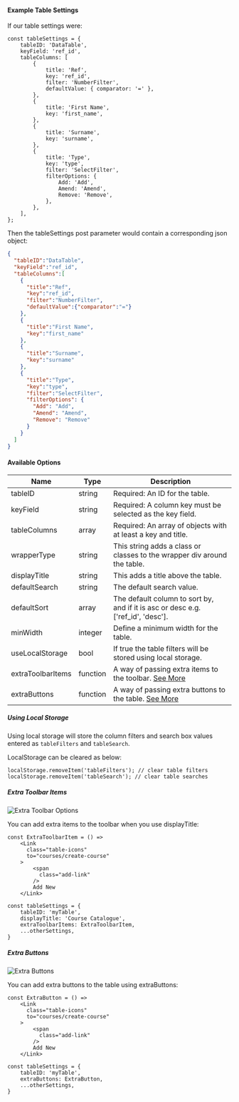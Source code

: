 #### Example Table Settings
If our table settings were:
```
const tableSettings = {
    tableID: 'DataTable',
    keyField: 'ref_id',
    tableColumns: [
        {
            title: 'Ref',
            key: 'ref_id',
            filter: 'NumberFilter',
            defaultValue: { comparator: '=' },
        },
        {
            title: 'First Name',
            key: 'first_name',
        },
        {
            title: 'Surname',
            key: 'surname',
        },
        {
            title: 'Type',
            key: 'type',
            filter: 'SelectFilter',
            filterOptions: {
                Add: 'Add',
                Amend: 'Amend',
                Remove: 'Remove',
            },
        },
    ],
};
```

Then the tableSettings post parameter would contain a corresponding json object:
```json
{
  "tableID":"DataTable",
  "keyField":"ref_id",
  "tableColumns":[
    {
      "title":"Ref",
      "key":"ref_id",
      "filter":"NumberFilter",
      "defaultValue":{"comparator":"="}
    },
    {
      "title":"First Name",
      "key":"first_name"
    },
    {
      "title":"Surname",
      "key":"surname"
    },
    {
      "title":"Type",
      "key":"type",
      "filter":"SelectFilter",
      "filterOptions": {
        "Add": "Add",
        "Amend": "Amend",
        "Remove": "Remove"
      }
    }
  ]
}
```

#### Available Options

| Name              | Type     | Description                                                                      |
| ----              | ------   | -----------                                                                      |
| tableID           | string   | Required: An ID for the table.                                                   |
| keyField          | string   | Required: A column key must be selected as the key field.                        |
| tableColumns      | array    | Required: An array of objects with at least a key and title.                     |
| wrapperType       | string   | This string adds a class or classes to the wrapper div around the table.         |
| displayTitle      | string   | This adds a title above the table.                                               |
| defaultSearch     | string   | The default search value.                                                        |
| defaultSort       | array    | The default column to sort by, and if it is asc or desc e.g. ['ref_id', 'desc']. |
| minWidth          | integer  | Define a minimum width for the table.                                            |
| useLocalStorage   | bool     | If true the table filters will be stored using local storage.                    |
| extraToolbarItems | function | A way of passing extra items to the toolbar. [See More](#extra-toolbar-items)    |
| extraButtons      | function | A way of passing extra buttons to the table. [See More](#extra-buttons)          |

##### Using Local Storage

Using local storage will store the column filters and search box values entered as ```tableFilters``` and ```tableSearch```.

LocalStorage can be cleared as below:
```
localStorage.removeItem('tableFilters'); // clear table filters
localStorage.removeItem('tableSearch'); // clear table searches
```

##### Extra Toolbar Items

![Extra Toolbar Options](https://github.com/sean-ww/react-redux-datatable/raw/master/extra-toolbar-options.png)

You can add extra items to the toolbar when you use displayTitle:
```
const ExtraToolbarItem = () =>
    <Link
      class="table-icons"
      to="courses/create-course"
    >
        <span
          class="add-link"
        />
        Add New
    </Link>

const tableSettings = {
    tableID: 'myTable',
    displayTitle: 'Course Catalogue',
    extraToolbarItems: ExtraToolbarItem,
    ...otherSettings,
}
```

##### Extra Buttons

![Extra Buttons](https://github.com/sean-ww/react-redux-datatable/raw/master/extra-buttons.png)

You can add extra buttons to the table using extraButtons:
```
const ExtraButton = () =>
    <Link
      class="table-icons"
      to="courses/create-course"
    >
        <span
          class="add-link"
        />
        Add New
    </Link>

const tableSettings = {
    tableID: 'myTable',
    extraButtons: ExtraButton,
    ...otherSettings,
}
```

